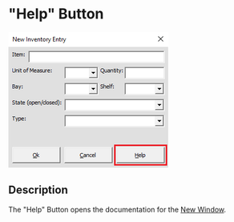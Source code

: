 # "Help" Button

![Alt text](/images/image41.png "Help Button")

## Description

The "Help" Button opens the documentation for the [New Window](30_new_window.md).
